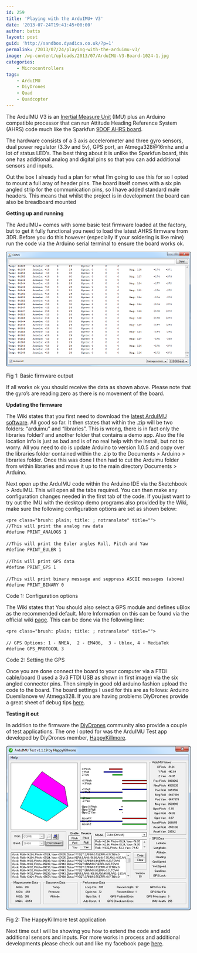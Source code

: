```yaml
---
id: 259
title: 'Playing with the ArduIMU+ V3'
date: '2013-07-24T19:41:45+00:00'
author: batts
layout: post
guid: 'http://sandbox.dyadica.co.uk/?p=1'
permalink: /2013/07/24/playing-with-the-arduimu-v3/
image: /wp-content/uploads/2013/07/ArduIMU-V3-Board-1024-1.jpg
categories:
    - Microcontrollers
tags:
    - ArduIMU
    - DiyDrones
    - Quad
    - Quadcopter
---
```


The ArduIMU V3 is an [Inertial Measure Unit](http://en.wikipedia.org/wiki/Inertial_measurement_unit "So whats an IMU") (IMU) plus an Arduino compatible processor that can run Attitude Heading Reference System (AHRS) code much like the Sparkfun [9DOF AHRS board](https://www.sparkfun.com/products/10736 "Razor 9DOF").

The hardware consists of a 3 axis accelerometer and three gyro sensors, dual power regulator (3.3v and 5v), GPS port, an Atmega328@16mhz and a lot of status LED’s. The best thing about it is unlike the Sparkfun board, this one has additional analog and digital pins so that you can add additional sensors and inputs.

Out the box I already had a plan for what I’m going to use this for so I opted to mount a full aray of header pins. The board itself comes with a six pin angled strip for the communication pins, so I have added standard male headers. This means that whilst the project is in development the board can also be breadboard mounted

**Getting up and running**

The ArduIMU+ comes with some basic test firmware loaded at the factory, but to get it fully functional you need to load the latest AHRS firmware from 3DR. Before you do this however (especially if your soldering is like mine) run the code via the Arduino serial terminal to ensure the board works ok.

![Default Serial - ArduIMU+ V3](/wp-content/uploads/2013/07/Default-Serial-ArduIMU+-V3.png)

<span class="caption">Fig 1: Basic firmware output</span>

If all works ok you should receive the data as shown above. Please note that the gyro’s are reading zero as there is no movement of the board.

**Updating the firmware**

The Wiki states that you first need to download the [ latest ArduIMU software](http://code.google.com/p/ardu-imu/downloads/list). All good so far. It then states that within the .zip will be two folders: “arduimu” and “libraries”. This is wrong, there is in fact only the libraries folder? and another folder that contains a demo app. Also the file location info is just as bad and is of no real help with the install, but not to worry. All you need to do is update Arduino to version 1.0.5 and copy over the libraries folder contained within the .zip to the Documents &gt; Arduino &gt; libraries folder. Once this was done I then had to cut the Arduimu folder from within libraries and move it up to the main directory Documents &gt; Arduino.

Next open up the ArduIMU code within the Arduino IDE via the Sketchbook &gt; ArduIMU. This will open all the tabs required. You can then make any configuration changes needed in the first tab of the code. If you just want to try out the IMU with the desktop demo programs also provided by the Wiki, make sure the following configuration options are set as shown below:

```
<pre class="brush: plain; title: ; notranslate" title="">
//This will print the analog raw data
#define PRINT_ANALOGS 1

//This will print the Euler angles Roll, Pitch and Yaw
#define PRINT_EULER 1

//This will print GPS data
#define PRINT_GPS 1

//This will print binary message and suppress ASCII messages (above)
#define PRINT_BINARY 0
```

<span class="caption">Code 1: Configuration options</span>

The Wiki states that You should also select a GPS module and defines uBlox as the recommended default. More Information on this can be found via the official wiki [page](http://code.google.com/p/ardu-imu/wiki/Code "Official Wiki Page"). This can be done via the following line:

```
<pre class="brush: plain; title: ; notranslate" title="">

// GPS Options: 1 - NMEA,  2 - EM406,  3 - Ublox, 4 - MediaTek
#define GPS_PROTOCOL 3

```

<span class="caption">Code 2: Setting the GPS</span>

Once you are done connect the board to your computer via a FTDI cable/board (I used a 3v3 FTDI USB as shown in first image) via the six angled connector pins. Then simply in good old arduino fashion upload the code to the board. The board settings I used for this are as follows: Arduino Duemilanove w/ Atmega328. If you are having problems DiyDrones provide a great sheet of debug tips [here](http://diydrones.com/profiles/blogs/arduino-debugging-tips "Debug Sheet for Arduino").

**Testing it out**

In addition to the firmware the [DiyDrones](http://diydrones.com/ "DiyDrones") community also provide a couple of test applications. The one I opted for was the ArduIMU Test app developed by DiyDrones member, [HappyKillmore](http://diydrones.com/profiles/blogs/arduimu-v2-test-application "Test Application").

![ArduIMU Test](/wp-content/uploads/2013/07/ArduIMU-Test.png)

<span class="caption">Fig 2: The HappyKillmore test application</span>

Next time out I will be showing you how to extend the code and add additional sensors and inputs. For more works in process and additional developments please check out and like my facebook page [here](https://www.facebook.com/ADropInTheDigitalOcean "dyadica.co.uk on Facebook").